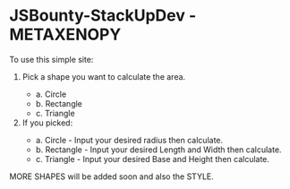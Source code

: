 <!DOCTYPE html>
<html>
<body>
    <h1>JSBounty-StackUpDev - METAXENOPY</h1>
    <p>To use this simple site:</p>
    <ol>
        <li>Pick a shape you want to calculate the area.</li>
        <ul>
            <li>a. Circle</li>
            <li>b. Rectangle</li>
            <li>c. Triangle</li>
        </ul>
        <li>If you picked:</li>
        <ul>
            <li>a. Circle - Input your desired radius then calculate.</li>
            <li>b. Rectangle - Input your desired Length and Width then calculate.</li>
            <li>c. Triangle - Input your desired Base and Height then calculate.</li>
        </ul>
    </ol>
    <p>MORE SHAPES will be added soon and also the STYLE.</p>
</body>
</html>
